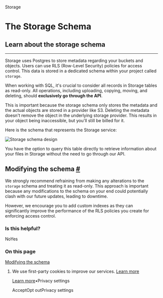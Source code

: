 Storage

# The Storage Schema

## Learn about the storage schema

* * *

Storage uses Postgres to store metadata regarding your buckets and objects. Users can use RLS (Row-Level Security) policies for access control. This data is stored in a dedicated schema within your project called `storage`.

When working with SQL, it's crucial to consider all records in Storage tables as read-only. All operations, including uploading, copying, moving, and deleting, should **exclusively go through the API**.

This is important because the storage schema only stores the metadata and the actual objects are stored in a provider like S3. Deleting the metadata doesn't remove the object in the underlying storage provider. This results in your object being inaccessible, but you'll still be billed for it.

Here is the schema that represents the Storage service:

![Storage schema design](https://supabase.com/docs/img/storage/schema-design.png)

You have the option to query this table directly to retrieve information about your files in Storage without the need to go through our API.

## Modifying the schema [\#](https://supabase.com/docs/guides/storage/schema/design\#modifying-the-schema)

We strongly recommend refraining from making any alterations to the `storage` schema and treating it as read-only. This approach is important because any modifications to the schema on your end could potentially clash with our future updates, leading to downtime.

However, we encourage you to add custom indexes as they can significantly improve the performance of the RLS policies you create for enforcing access control.

### Is this helpful?

NoYes

### On this page

[Modifying the schema](https://supabase.com/docs/guides/storage/schema/design#modifying-the-schema)

1. We use first-party cookies to improve our services. [Learn more](https://supabase.com/privacy#8-cookies-and-similar-technologies-used-on-our-european-services)



   [Learn more](https://supabase.com/privacy#8-cookies-and-similar-technologies-used-on-our-european-services)•Privacy settings





   AcceptOpt outPrivacy settings